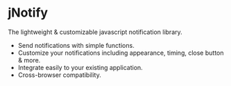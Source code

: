 # jNotify
The lightweight &amp; customizable javascript notification library.

- Send notifications with simple functions.
- Customize your notifications including appearance, timing, close button &amp; more.
- Integrate easily to your existing application.
- Cross-browser compatibility.

